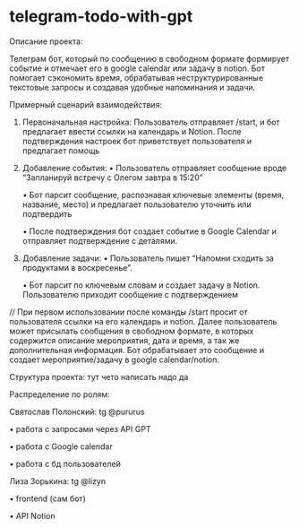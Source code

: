 # telegram-todo-with-gpt

Описание проекта:

Телеграм бот, который по сообщению в свободном формате формирует событие и отмечает его в google calendar или задачу в notion. Бот помогает сэкономить время, обрабатывая неструктурированные текстовые запросы и создавая удобные напоминания и задачи.


Примерный сценарий взаимодействия:

1. Первоначальная настройка:
Пользователь отправляет /start, и бот предлагает ввести ссылки на календарь и Notion. После подтверждения настроек бот приветствует пользователя и предлагает помощь
2. Добавление события:
	•	Пользователь отправляет сообщение вроде “Запланируй встречу с Олегом завтра в 15:20”

	•	Бот парсит сообщение, распознавая ключевые элементы (время, название, место) и предлагает пользователю уточнить или подтвердить

	•	После подтверждения бот создает событие в Google Calendar и отправляет подтверждение с деталями.

4. Добавление задачи:
	•	Пользователь пишет “Напомни сходить за продуктами в воскресенье”.

	•	Бот парсит по ключевым словам и создает задачу в Notion. Пользователю приходит сообщение с подтверждением

// При первом использовании после команды /start просит от пользователя ссылки на его календарь и notion. Далее пользователь может присылать сообщения в 
свободном формате, в которых содержится описание мероприятия, дата и время, а так же дополнительная информация. Бот обрабатывает это сообщение и создает  мероприятие/задачу в google calendar/notion. 

Структура проекта:
тут чето написать надо да


Распределение по ролям:

Святослав Полонский: tg @pururus

•	работа с запросами через API GPT

•	работа с Google calendar

•	работа с бд пользователей

Лиза Зорькина: tg @lizyn

•	frontend (сам бот)

•	API Notion

